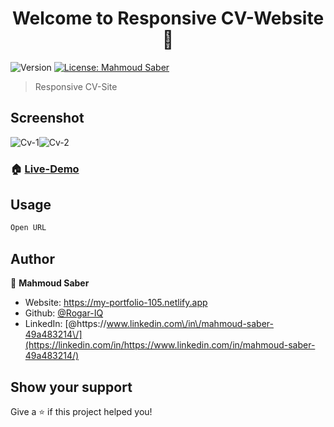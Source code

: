 <h1 align="center">Welcome to Responsive CV-Website 👋</h1>
<p>
  <img alt="Version" src="https://img.shields.io/badge/version-1.0.1-blue.svg?cacheSeconds=2592000" />
  <a href="#" target="_blank">
    <img alt="License: Mahmoud Saber" src="https://img.shields.io/badge/License-Mahmoud Saber-yellow.svg" />
  </a>
</p>

> Responsive CV-Site

## Screenshot

![Cv-1](https://user-images.githubusercontent.com/67934444/162574535-469d8a87-06e3-40e0-9948-a5610aa7bb57.png)![Cv-2](https://user-images.githubusercontent.com/67934444/162574537-093ffca1-3015-4a01-996c-aa69cf588262.png)

### 🏠 [Live-Demo](https://rogar-iq.github.io/Responsive-CV-Site/)

## Usage

```sh
Open URL
```

## Author

👤 **Mahmoud Saber**

- Website: https://my-portfolio-105.netlify.app
- Github: [@Rogar-IQ](https://github.com/Rogar-IQ)
- LinkedIn: [@https:\/\/www.linkedin.com\/in\/mahmoud-saber-49a483214\/](https://linkedin.com/in/https://www.linkedin.com/in/mahmoud-saber-49a483214/)

## Show your support

Give a ⭐️ if this project helped you!
